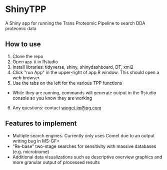 # ShinyTPP

A Shiny app for running the Trans Proteomic Pipeline to search DDA proteomic data

## How to use

1. Clone the repo
2. Open `app.R` in Rstudio
3. Install libraries: tidyverse, shiny, shinydashboard, DT, xml2
4. Click "run App" in the upper-right of app.R window. This should open a web browser
5. Use the tabs on the left for the various TPP functions
  - While they are running, commands will generate output in the Rstudio console so you know they are working
6. Any questions: contact winget.jm@pg.com

## Features to implement

* Multiple search engines. Currently only uses Comet due to an output writing bug in MS-GF+
* "Re-base" two-stage searches for sensitivity with massive databases (e.g. microbiome)
* Additional data visualizations such as descriptive overview graphics and more granular output of processed results
